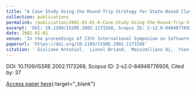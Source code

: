 ```yaml
---
title: "A Case Study Using the Round-Trip Strategy for State-Based Class Testing"
collection: publications
permalink: /publication/2002-01-01-A-Case-Study-Using-the-Round-Trip-Strategy-for-State-Based-Class-Testing
excerpt: 'DOI: 10.1109/ISSRE.2002.1173268, Scopus ID: 2-s2.0-84948776926, Cited by: 37'
date: 2002-01-01
venue: 'In the proceedings of 13th International Symposium on Software Reliability Engineering (ISSRE 2002), 12-15 November 2002, Annapolis, MD, USA'
paperurl: 'https://doi.org/10.1109/ISSRE.2002.1173268'
citation: ' Giuliano Antoniol,  Lionel Briand,  Massimiliano Di,  Yvan Labiche, &quot;A Case Study Using the Round-Trip Strategy for State-Based Class Testing.&quot; In the proceedings of 13th International Symposium on Software Reliability Engineering (ISSRE 2002), 12-15 November 2002, Annapolis, MD, USA, 2002.'
---
```

DOI: 10.1109/ISSRE.2002.1173268, Scopus ID: 2-s2.0-84948776926, Cited by: 37

[Access paper here](https://doi.org/10.1109/ISSRE.2002.1173268){:target="_blank"}
